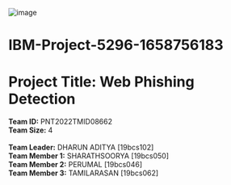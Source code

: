   ![image](https://user-images.githubusercontent.com/113920333/198847233-bf3e8641-e7c8-4208-9871-5b7a2b6740f7.png)

# IBM-Project-5296-1658756183
# Project Title: Web Phishing Detection
<b>Team ID:</b> PNT2022TMID08662 <br>
<b>Team Size:</b> 4 <br><br>
<b>Team Leader:</b> DHARUN ADITYA [19bcs102]<br>
<b>Team Member 1:</b> SHARATHSOORYA [19bcs050] <br>
<b>Team Member 2:</b> PERUMAL [19bcs046] <br>
<b>Team Member 3:</b> TAMILARASAN [19bcs062] <br>
